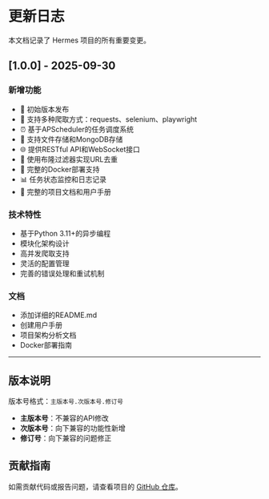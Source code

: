 # 更新日志

本文档记录了 Hermes 项目的所有重要变更。

## [1.0.0] - 2025-09-30

### 新增功能
- 🚀 初始版本发布
- 🔧 支持多种爬取方式：requests、selenium、playwright
- ⏰ 基于APScheduler的任务调度系统
- 💾 支持文件存储和MongoDB存储
- 🌐 提供RESTful API和WebSocket接口
- 🔄 使用布隆过滤器实现URL去重
- 🐳 完整的Docker部署支持
- 📊 任务状态监控和日志记录
- 📖 完整的项目文档和用户手册

### 技术特性
- 基于Python 3.11+的异步编程
- 模块化架构设计
- 高并发爬取支持
- 灵活的配置管理
- 完善的错误处理和重试机制

### 文档
- 添加详细的README.md
- 创建用户手册
- 项目架构分析文档
- Docker部署指南

---

## 版本说明

版本号格式：`主版本号.次版本号.修订号`

- **主版本号**：不兼容的API修改
- **次版本号**：向下兼容的功能性新增
- **修订号**：向下兼容的问题修正

## 贡献指南

如需贡献代码或报告问题，请查看项目的 [GitHub 仓库](https://github.com/netwindsky/Hermes)。
